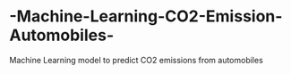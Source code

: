 # -Machine-Learning-CO2-Emission-Automobiles-
Machine Learning model to predict CO2 emissions from automobiles
